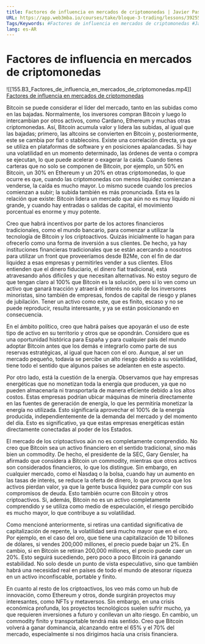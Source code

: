 ```yaml
---
title: Factores de influencia en mercados de criptomonedas | Javier Pastor
URL: https://app.web3mba.io/courses/take/bloque-3-trading/lessons/39255660-3-2-factores-de-influencia-en-mercados-de-criptomonedas-javier-pastor
Tags/Keywords: #Factores de influencia en mercados de criptomonedas #Javier Pastor
lang: es-AR
---
```

# Factores de influencia en mercados de criptomonedas
![[155.B3_Factores_de_influencia_en_mercados_de_criptomonedas.mp4]]
[Factores de influencia en mercados de criptomonedas](https://app.web3mba.io?wvideo=v9as0taucn)

Bitcoin se puede considerar el líder del mercado, tanto en las subidas como en las bajadas. Normalmente, los inversores compran Bitcoin y luego lo intercambian por otros activos, como Cardano, Ethereum y muchas otras criptomonedas. Así, Bitcoin acumula valor y lidera las subidas, al igual que las bajadas; primero, las altcoins se convierten en Bitcoin y, posteriormente, este se cambia por fiat o stablecoins. Existe una correlación directa, ya que se utiliza en plataformas de software y en posiciones apalancadas. Si hay una volatilidad en un momento determinado, las órdenes de venta o compra se ejecutan, lo que puede acelerar o exagerar la caída. Cuando tienes carteras que no solo se componen de Bitcoin, por ejemplo, un 50% en Bitcoin, un 30% en Ethereum y un 20% en otras criptomonedas, lo que ocurre es que, cuando las criptomonedas con menos liquidez comienzan a venderse, la caída es mucho mayor. Lo mismo sucede cuando los precios comienzan a subir; la subida también es más pronunciada. Esta es la relación que existe: Bitcoin lidera un mercado que aún no es muy líquido ni grande, y cuando hay entradas o salidas de capital, el movimiento porcentual es enorme y muy potente.

Creo que habrá incentivos por parte de los actores financieros tradicionales, como el mundo bancario, para comenzar a utilizar la tecnología de Bitcoin y los criptoactivos. Quizás inicialmente lo hagan para ofrecerlo como una forma de inversión a sus clientes. De hecho, ya hay instituciones financieras tradicionales que se están acercando a nosotros para utilizar un front que proveeríamos desde B2Me, con el fin de dar liquidez a esas empresas y permitirles vender a sus clientes. Ellos entienden que el dinero fiduciario, el dinero fiat tradicional, está atravesando años difíciles y que necesitan alternativas. No estoy seguro de que tengan claro al 100% que Bitcoin es la solución, pero sí lo ven como un activo que ganará tracción y atraerá el interés no solo de los inversores minoristas, sino también de empresas, fondos de capital de riesgo y planes de jubilación. Tener un activo como este, que es finito, escaso y no se puede reproducir, resulta interesante, y ya se están posicionando en consecuencia.

En el ámbito político, creo que habrá países que apoyarán el uso de este tipo de activo en su territorio y otros que se opondrán. Considero que es una oportunidad histórica para España y para cualquier país del mundo adoptar Bitcoin antes que los demás e integrarlo como parte de sus reservas estratégicas, al igual que hacen con el oro. Aunque, al ser un mercado pequeño, todavía se percibe un alto riesgo debido a su volatilidad, tiene todo el sentido que algunos países se adelanten en este aspecto.

Por otro lado, está la cuestión de la energía. Observamos que hay empresas energéticas que no monetizan toda la energía que producen, ya que no pueden almacenarla ni transportarla de manera eficiente debido a los altos costos. Estas empresas podrían ubicar máquinas de minería directamente en las fuentes de generación de energía, lo que les permitiría monetizar la energía no utilizada. Esto significaría aprovechar el 100% de la energía producida, independientemente de la demanda del mercado y del momento del día. Esto es significativo, ya que estas empresas energéticas están directamente conectadas al poder de los Estados.

El mercado de los criptoactivos aún no es completamente comprendido. No creo que Bitcoin sea un activo financiero en el sentido tradicional, sino más bien un commodity. De hecho, el presidente de la SEC, Gary Gensler, ha afirmado que considera a Bitcoin un commodity, mientras que otros activos son considerados financieros, lo que los distingue. Sin embargo, en cualquier mercado, como el Nasdaq o la bolsa, cuando hay un aumento en las tasas de interés, se reduce la oferta de dinero, lo que provoca que los activos pierdan valor, ya que la gente busca liquidez para cumplir con sus compromisos de deuda. Esto también ocurre con Bitcoin y otros criptoactivos. Si, además, Bitcoin no es un activo completamente comprendido y se utiliza como medio de especulación, el riesgo percibido es mucho mayor, lo que contribuye a su volatilidad.

Como mencioné anteriormente, si retiras una cantidad significativa de capitalización de repente, la volatilidad será mucho mayor que en el oro. Por ejemplo, en el caso del oro, que tiene una capitalización de 10 billones de dólares, si vendes 200,000 millones, el precio puede bajar un 2%. En cambio, si en Bitcoin se retiran 200,000 millones, el precio puede caer un 20%. Esto seguirá sucediendo, pero poco a poco Bitcoin irá ganando estabilidad. No solo desde un punto de vista especulativo, sino que también habrá una necesidad real en países de todo el mundo de atesorar riqueza en un activo inconfiscable, portable y finito.

En cuanto al resto de los criptoactivos, los veo más como un hub de innovación, como Ethereum y otros, donde surgirán proyectos muy interesantes, como NFTs y metaversos. Sin embargo, en una crisis económica profunda, los proyectos tecnológicos suelen sufrir mucho, ya que requieren inversiones a futuro y conllevan un alto riesgo. En cambio, un commodity finito y transportable tendrá más sentido. Creo que Bitcoin volverá a ganar dominancia, alcanzando entre el 65% y el 70% del mercado, especialmente si nos dirigimos hacia una crisis financiera.